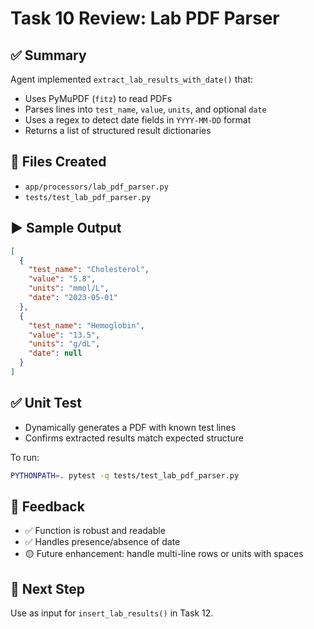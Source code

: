 # Task 10 Review: Lab PDF Parser

## ✅ Summary
Agent implemented `extract_lab_results_with_date()` that:
- Uses PyMuPDF (`fitz`) to read PDFs
- Parses lines into `test_name`, `value`, `units`, and optional `date`
- Uses a regex to detect date fields in `YYYY-MM-DD` format
- Returns a list of structured result dictionaries

## 📂 Files Created
- `app/processors/lab_pdf_parser.py`
- `tests/test_lab_pdf_parser.py`

## ▶️ Sample Output
```json
[
  {
    "test_name": "Cholesterol",
    "value": "5.8",
    "units": "mmol/L",
    "date": "2023-05-01"
  },
  {
    "test_name": "Hemoglobin",
    "value": "13.5",
    "units": "g/dL",
    "date": null
  }
]
```

## ✅ Unit Test
- Dynamically generates a PDF with known test lines
- Confirms extracted results match expected structure

To run:
```bash
PYTHONPATH=. pytest -q tests/test_lab_pdf_parser.py
```

## 💬 Feedback
- ✅ Function is robust and readable
- ✅ Handles presence/absence of date
- 🟡 Future enhancement: handle multi-line rows or units with spaces

## 🔁 Next Step
Use as input for `insert_lab_results()` in Task 12.